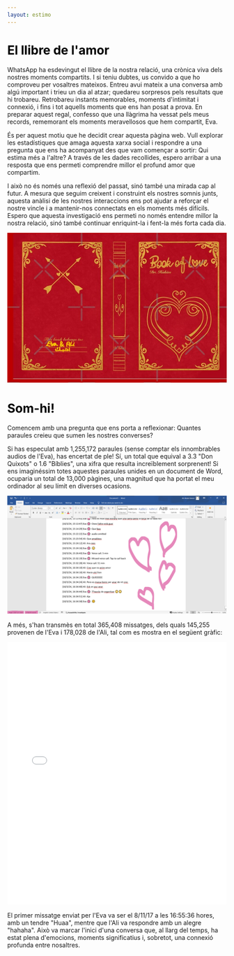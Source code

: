 ```yaml
---
layout: estimo
---
```


# <span style="color: #000000;">El llibre de l'amor</span>
<div>
<p>
WhatsApp ha esdevingut el llibre de la nostra relació, una crònica viva dels nostres moments compartits. I si teniu dubtes, us convido a que ho comproveu per vosaltres mateixos. Entreu avui mateix a una conversa amb algú important i trieu un dia al atzar; quedareu sorpresos pels resultats que hi trobareu. Retrobareu instants memorables, moments d'intimitat i connexió, i fins i tot aquells moments que ens han posat a prova. En preparar aquest regal, confesso que una llàgrima ha vessat pels meus records, rememorant els moments meravellosos que hem compartit, Eva.
</p>
<p>
És per aquest motiu que he decidit crear aquesta pàgina web. Vull explorar les estadístiques que amaga aquesta xarxa social i respondre a una pregunta que ens ha acompanyat des que vam començar a sortir: Qui estima més a l'altre? A través de les dades recollides, espero arribar a una resposta que ens permeti comprendre millor el profund amor que compartim.
</p>
<p>
I això no és només una reflexió del passat, sinó també una mirada cap al futur. A mesura que seguim creixent i construint els nostres somnis junts, aquesta anàlisi de les nostres interaccions ens pot ajudar a reforçar el nostre vincle i a mantenir-nos connectats en els moments més difícils. Espero que aquesta investigació ens permeti no només entendre millor la nostra relació, sinó també continuar enriquint-la i fent-la més forta cada dia.
</p>
<p>
</p>
</div>

<div style="text-align: center;">
  <img src="assets/img/Book of Love.jpg" alt="Grouping is an important step to make things simpler">
</div>




# <span style="color: #000000;">Som-hi!</span>

<div>
<p>
Comencem amb una pregunta que ens porta a reflexionar: Quantes paraules creieu que sumen les nostres converses?
</p>
<p>
Si has especulat amb 1,255,172 paraules (sense comptar els innombrables audios de l'Eva), has encertat de ple! Sí, un total que equival a 3.3 "Don Quixots" o 1.6 "Bíblies", una xifra que resulta increïblement sorprenent! Si ens imaginéssim totes aquestes paraules unides en un document de Word, ocuparia un total de 13,000 pàgines, una magnitud que ha portat el meu ordinador al seu límit en diverses ocasions.
</p>
<p>
</p>
<div style="text-align: center;">
  <img src="assets/img/Words_chat_ninos.png" alt="Grouping is an important step to make things simpler">
</div>
<p>
</p>
<p>
A més, s'han transmès en total 365,408 missatges, dels quals 145,255 provenen de l'Eva i 178,028 de l'Ali, tal com es mostra en el següent gràfic:
<div style="text-align: center; margin: 0 auto;">
  <!-- Replace the following line with your actual graph code -->
  <iframe src="assets/plots/Messages_Words.html" style="width: 100%; height: 600px; border: none;"></iframe>
</div>
</p>
<p>
El primer missatge enviat per l'Eva va ser el 8/11/17 a les 16:55:36 hores, amb un tendre "Huaa", mentre que l'Ali va respondre amb un alegre "hahaha". Això va marcar l'inici d'una conversa que, al llarg del temps, ha estat plena d'emocions, moments significatius i, sobretot, una connexió profunda entre nosaltres.
</p>
<p>
</p>
</div>

